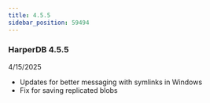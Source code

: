 ```yaml
---
title: 4.5.5
sidebar_position: 59494
---
```


### HarperDB 4.5.5
4/15/2025

* Updates for better messaging with symlinks in Windows
* Fix for saving replicated blobs